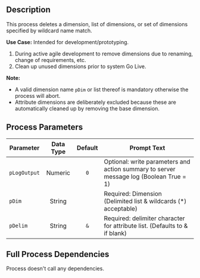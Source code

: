 ## Description
   
 This process deletes a dimension, list of dimensions, or set of dimensions specified by wildcard name match.  
     
**Use Case:**    Intended for development/prototyping.  
 1. During active agile development to remove dimensions due to renaming, change of requirements, etc.  
 2. Clean up unused dimensions prior to system Go Live.  
     
**Note:**     
 * A valid dimension name `pDim` or list thereof is mandatory otherwise the process will abort.  
 * Attribute dimensions are deliberately excluded because these are automatically cleaned up by removing the base dimension.  
## Process Parameters
  
|Parameter|Data Type|Default|Prompt Text|
  |---|:-:|:-:|---|
  |`pLogOutput`|Numeric|`0`|Optional: write parameters and action summary to server message log (Boolean True = 1)|
  |`pDim`|String||Required: Dimension (Delimited list & wildcards (*) acceptable)|
  |`pDelim`|String|`&`|Required: delimiter character for attribute list. (Defaults to & if blank)|
  ## Full Process Dependencies
Process doesn't call any dependencies.  
